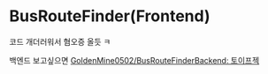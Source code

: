 # BusRouteFinder(Frontend)

코드 개더러워서 혐오증 올듯 ㅋ 

백엔드 보고싶으면 [GoldenMine0502/BusRouteFinderBackend: 토이프젝](https://github.com/GoldenMine0502/BusRouteFinderBackend)
